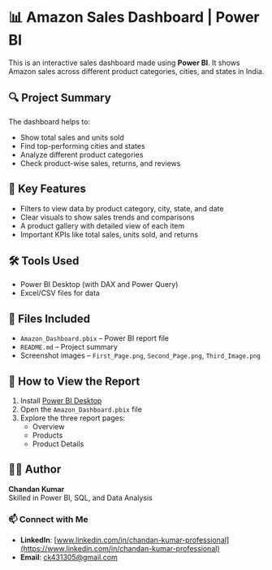 # 📊 Amazon Sales Dashboard | Power BI

This is an interactive sales dashboard made using **Power BI**. It shows Amazon sales across different product categories, cities, and states in India.

## 🔍 Project Summary

The dashboard helps to:
- Show total sales and units sold
- Find top-performing cities and states
- Analyze different product categories
- Check product-wise sales, returns, and reviews

## 📌 Key Features

- Filters to view data by product category, city, state, and date
- Clear visuals to show sales trends and comparisons
- A product gallery with detailed view of each item
- Important KPIs like total sales, units sold, and returns

## 🛠️ Tools Used

- Power BI Desktop (with DAX and Power Query)
- Excel/CSV files for data

## 📁 Files Included

- `Amazon_Dashboard.pbix` – Power BI report file
- `README.md` – Project summary
- Screenshot images – `First_Page.png`, `Second_Page.png`, `Third_Image.png`

## 🚀 How to View the Report

1. Install [Power BI Desktop](https://powerbi.microsoft.com)
2. Open the `Amazon_Dashboard.pbix` file
3. Explore the three report pages:
   - Overview
   - Products
   - Product Details

## 👨‍💼 Author

**Chandan Kumar**  
Skilled in Power BI, SQL, and Data Analysis

### 📫 Connect with Me
- **LinkedIn**: [www.linkedin.com/in/chandan-kumar-professional](https://www.linkedin.com/in/chandan-kumar-professional)
- **Email**: [ck431305@gmail.com](mailto:ck431305@gmail.com)
